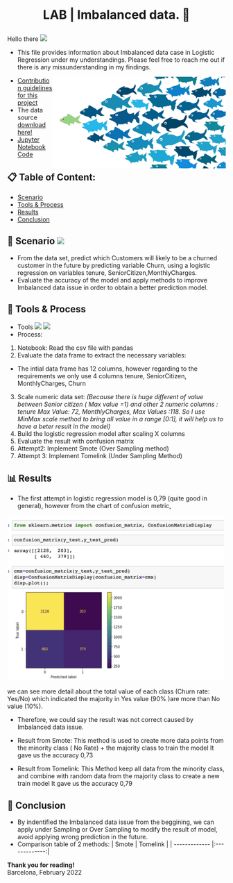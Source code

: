 # <p align='center'> LAB | Imbalanced data. 📃
Hello there <img src="https://media.giphy.com/media/hvRJCLFzcasrR4ia7z/giphy.gif" width="25px">
* This file provides information about Imbalanced data case in Logistic Regression under my understandings. 
 Please feel free to reach me out if there is any missunderstanding in my findings. 
<img align="right" width="400px" src= "https://github.com/lamtranluu/lam.labwork/blob/main/Week%204/Lab%7C%20A%20Beautiful%20Readme/Image/1_M41YBdd7O9DCgwwTVe73-g.png" >
 
* [Contribution guidelines for this project](https://github.com/ironhack-labs/lab-imbalanced-data)
* The data source [download here!](https://github.com/lamtranluu/lam.labwork/blob/main/Week%204/Lab%7C%20A%20Beautiful%20Readme/Data/customer_churn.csv)
* [Jupyter Notebook Code](https://github.com/lamtranluu/lam.labwork/blob/main/Week%204/LAB%20%7C%20Imbalanced%20data.ipynb)

## 📋 Table of Content:
* [Scenario](https://github.com/lamtranluu/Iron-Hack_Project1_Working-with-messy-data/blob/main/README.md#challenges) 
* [Tools & Process](https://github.com/lamtranluu/Iron-Hack_Project1_Working-with-messy-data/blob/main/README.md#tools-process)
* [Results](https://github.com/lamtranluu/Iron-Hack_Project1_Working-with-messy-data/blob/main/README.md#data-insight) 
* [Conclusion](https://github.com/lamtranluu/Iron-Hack_Project1_Working-with-messy-data/blob/main/README.md#key-take-aways) 

## 🚧 Scenario <img src="https://media.giphy.com/media/TGR2xO6HopOhraWYDo/giphy.gif" width="80px">
* From the data set, predict which Customers will likely to be a churned customer in the future by predicting variable Churn, using a logistic regression on variables tenure, SeniorCitizen,MonthlyCharges.
* Evaluate the accuracy of the model and apply methods to improve Imbalanced data issue in order to obtain a better prediction model.
 
## 🔧 Tools & Process
* Tools
 ![](https://img.shields.io/badge/Tableau-Visualisation-informational?style=flat&logo=tableau&logoColor=white&color=2bbc8a)
 ![](https://img.shields.io/badge/Python-JupyterNotebook-informational?style=flat&logo=python&logoColor=white&color=2bbc8a)
* Process:
1. Notebook: Read the csv file with pandas 
2. Evaluate the data frame to extract the necessary variables:
  - The intial data frame has 12 columns, however regarding to the requirements we only use 4 columns tenure, SeniorCitizen, MonthlyCharges, Churn  
3. Scale numeric data set:
 *(Because there is huge different of value between Senior citizen ( Max value =1) and other 2 numeric columns : tenure Max Value: 72, MonthlyCharges, Max Values :118. So I use MinMax scale method to bring all value in a range [0:1], it will help us to have a beter result in the model)*
 4. Build the logistic regression model after scaling X columns
 5. Evaluate the result with confusion matrix
 6. Attempt2: Implement Smote (Over Sampling method)
 7. Attempt 3: Implement Tomelink (Under Sampling Method)
## 📊 Results
- The first attempt in logistic regression model is 0,79 (quite good in general), however from the chart of confusion metric, 
 <img src="https://github.com/lamtranluu/lam.labwork/blob/main/Week%204/Lab%7C%20A%20Beautiful%20Readme/Image/Matrix.png" width="500px">
 
we can see more detail about the total value of each class (Churn rate: Yes/No) which indicated the majority in Yes value (90% )are more than No value (10%). 
- Therefore, we could say the result was not correct caused by Imbalanced data issue.

- Result from Smote: This method is used to create more  data points from the minority class ( No Rate) + the majority class to train the model
 It gave us the accuracy 0,73
 
- Result from Tomelink: This Method keep all data from the minority class, and combine with random data from the majority class to create a new train model
  It gave us the accuracy 0,79

## 🎯 Conclusion
- By indentified the Imbalanced data issue from the beggining, we can apply under Sampling or Over Sampling to modify the result of model, avoid applying 
 wrong prediction in the future.
- Comparison table of 2 methods:
| Smote         | Tomelink      |
| ------------- |:-------------:|



**Thank you for reading!** <br/>
 Barcelona, February 2022

